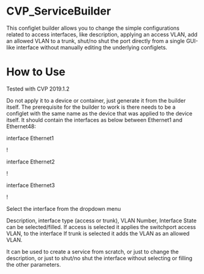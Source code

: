 # CVP_ServiceBuilder
This configlet builder allows you to change the simple configurations related to access interfaces, like description, applying an access VLAN, add an allowed VLAN to a trunk, shut/no shut the port directly from a single GUI-like interface without manually editing the underlying configlets.

# How to Use
Tested with CVP 2019.1.2

Do not apply it to a device or container, just generate it from the builder itself. The prerequisite for the builder to work  is there needs to be a configlet with the same name as the device that was applied to the device itself. It should contain the interfaces as below between Ethernet1 and Ethernet48:

interface Ethernet1

!

interface Ethernet2

!

interface Ethernet3

!


Select the interface from the dropdown menu

Description, interface type (access or trunk), VLAN Number, Interface State can be selected/filled.
If access is selected it applies the switchport access VLAN, to the interface
If trunk is selected it adds the VLAN as an allowed VLAN.

It can be used to create a service from scratch, or just to change the description, or just to shut/no shut the interface without selecting or filling the other parameters. 



